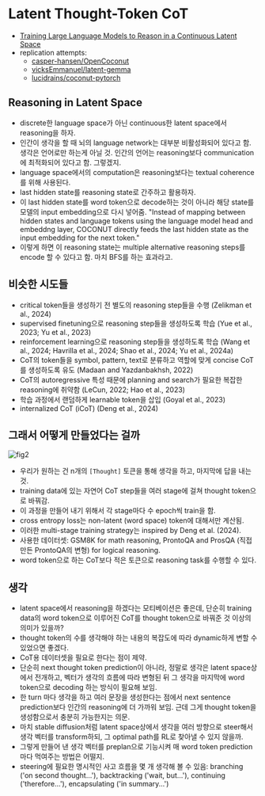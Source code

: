  # Latent Thought-Token CoT
- [Training Large Language Models to Reason in a Continuous Latent Space](https://arxiv.org/pdf/2412.06769)
- replication attempts:
  - [casper-hansen/OpenCoconut](https://github.com/casper-hansen/OpenCoconut)
  - [vicksEmmanuel/latent-gemma](https://github.com/vicksEmmanuel/latent-gemma)
  - [lucidrains/coconut-pytorch](https://github.com/lucidrains/coconut-pytorch)

## Reasoning in Latent Space
- discrete한 language space가 아닌 continuous한 latent space에서 reasoning을 하자.
- 인간이 생각을 할 때 뇌의 language network는 대부분 비활성화되어 있다고 함. 생각은 언어로만 하는게 아닐 것. 인간의 언어는 reasoning보다 communication에 최적화되어 있다고 함. 그렇겠지.
- language space에서의 computation은 reasoning보다는 textual coherence를 위해 사용된다.
- last hidden state를 reasoning state로 간주하고 활용하자.
- 이 last hidden state를 word token으로 decode하는 것이 아니라 해당 state를 모델의 input embedding으로 다시 넣어줌. "Instead of mapping between hidden states and language tokens using the language model head and embeddng layer, COCONUT directly feeds the last hidden state as the input embedding for the next token."
- 이렇게 하면 이 reasoning state는 multiple alternative reasoning steps를 encode 할 수 있다고 함. 마치 BFS를 하는 효과라고.

## 비슷한 시도들
- critical token들을 생성하기 전 별도의 reasoning step들을 수행 (Zelikman et al., 2024)
- supervised finetuning으로 reasoning step들을 생성하도록 학습 (Yue et al., 2023; Yu et al., 2023)
- reinforcement learning으로 reasoning step들을 생성하도록 학습 (Wang et al., 2024; Havrilla et al., 2024; Shao et al., 2024; Yu et al., 2024a)
- CoT의 token들을 symbol, pattern, text로 분류하고 역할에 맞게 concise CoT를 생성하도록 유도 (Madaan and Yazdanbakhsh, 2022)
- CoT의 autoregressive 특성 때문에 planning and search가 필요한 복잡한 reasoning에 취약함 (LeCun, 2022; Hao et al., 2023)
- 학습 과정에서 랜덤하게 learnable <pause> token을 삽입 (Goyal et al., 2023)
- internalized CoT (iCoT) (Deng et al., 2024)

## 그래서 어떻게 만들었다는 걸까
![fig2](https://github.com/user-attachments/assets/338e2de1-70eb-4aff-a030-cb59ca4fe951)
- 우리가 원하는 건 n개의 `[Thought]` 토큰을 통해 생각을 하고, 마지막에 답을 내는 것.
- training data에 있는 자연어 CoT step들을 여러 stage에 걸쳐 thought token으로 바꿔감.
- 이 과정을 만들어 내기 위해서 각 stage마다 수 epoch씩 train을 함.
- cross entropy loss는 non-latent (word space) token에 대해서만 계산됨.
- 이러한 multi-stage training strategy는 inspired by Deng et al. (2024).
- 사용한 데이터셋: GSM8K for math reasoning, ProntoQA and ProsQA (직접 만든 ProntoQA의 변형) for logical reasoning.
- word token으로 하는 CoT보다 적은 토큰으로 reasoning task를 수행할 수 있다.

## 생각
- latent space에서 reasoning을 하겠다는 모티베이션은 좋은데, 단순히 training data의 word token으로 이루어진 CoT를 thought token으로 바꿔준 것 이상의 의미가 있을까?
- thought token의 수를 생각해야 하는 내용의 복잡도에 따라 dynamic하게 변할 수 있었으면 좋겠다.
- CoT용 데이터셋을 필요로 한다는 점이 제약.
- 단순히 next thought token prediction이 아니라, 정말로 생각은 latent space상에서 전개하고, 벡터가 생각의 흐름에 따라 변형된 뒤 그 생각을 마지막에 word token으로 decoding 하는 방식이 필요해 보임.
- 한 turn 마다 생각을 하고 여러 문장을 생성한다는 점에서 next sentence prediction보다 인간의 reasoning에 더 가까워 보임. 근데 그게 thought token을 생성함으로서 충분히 가능한지는 의문. 
- 마치 stable diffusion처럼 latent space상에서 생각을 여러 방향으로 steer해서 생각 벡터를 transform하되, 그 optimal path를 RL로 찾아낼 수 있지 않을까.
- 그렇게 만들어 낸 생각 벡터를 preplan으로 기능시켜 매 word token prediction마다 먹여주는 방법은 어떨지.
- steering에 필요한 명시적인 사고 흐름을 몇 개 생각해 볼 수 있음: branching ('on second thought...'), backtracking ('wait, but...'), continuing ('therefore...'), encapsulating ('in summary...')
